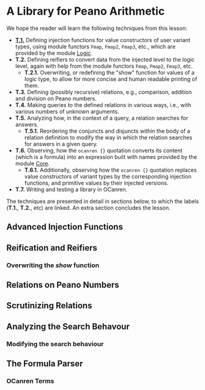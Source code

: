 # A Library for Peano Arithmetic


We hope the reader will learn the following techniques from this lesson:
- [**T.1.**](#advanced-injection-functions) Defining injection functions for value constructors of user variant types, using module functors
  `Fmap`, `Fmap2`, `Fmap3`, etc., which are provided by the module [Logic](../../Installation/ocanren/src/core/Logic.mli).
- **T.2.** Defining reifiers to convert data from the injected level to the logic level,
  again with help from the module functors  `Fmap`, `Fmap2`, `Fmap3`, etc.
  - **T.2.1.** Overwriting, or redefining the "show" function for values of a logic type,
    to allow for more concise and human readable printing of them.
- **T.3.** Defining (possibly recursive) relations, e.g.,  comparison, addition and division on Peano numbers.
- **T.4.** Making queries to the defined relations in various ways, i.e., with various numbers
  of unknown arguments. 
- **T.5.** Analyzing how, in the context of a query, a relation searches for answers.
  - **T.5.1.** Reordering the conjuncts and disjuncts within the body of a relation definition
    to modify the way in which the relation searches for answers in a given query.
- **T.6.** Observing, how the `ocanren {}` quotation converts its content (which is a formula) into
  an expression built with names  provided by the module [Core](../../Installation/ocanren/src/core/Core.mli).
     - **T.6.1.** Additionally, observing how the `ocanren {}` quotation replaces  value constructors
     of variant types by the corresponding injection functions, and primitive values by their
     injected versions.
- **T.7.** Writing and testing a library in OCanren.

The techniques are presented in detail in sections below, to which the labels (**T.1.**, **T.2.**, etc) are linked.
An extra section concludes the lesson. 

## Advanced Injection Functions

## Reification and Reifiers

### Overwriting the _show_ function

## Relations on Peano Numbers

## Scrutinizing Relations

## Analyzing the Search Behavour

### Modifying the search behaviour

## The Formula Parser

### OCanren Terms